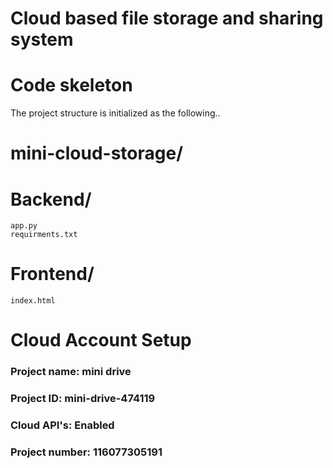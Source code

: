 # Cloud based file storage and sharing system

# Code skeleton
The project structure is initialized as the following..

# mini-cloud-storage/
  # Backend/
    app.py
    requirments.txt
  # Frontend/
    index.html
# Cloud Account Setup
### Project name: mini drive
### Project ID: mini-drive-474119
### Cloud API's: Enabled
### Project number: 116077305191
    
